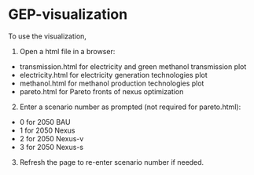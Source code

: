 # GEP-visualization
To use the visualization,
1. Open a html file in a browser:
<ul>
   <li>transmission.html for electricity and green methanol transmission plot</li>
   <li>electricity.html for electricity generation technologies plot</li>
   <li>methanol.html for methanol production technologies plot</li>
   <li>pareto.html for Pareto fronts of nexus optimization</li>
</ul>
   
2. Enter a scenario number as prompted (not required for pareto.html):
<ul>
   <li>0 for 2050 BAU</li>
   <li>1 for 2050 Nexus</li>
   <li>2 for 2050 Nexus-v</li>
   <li>3 for 2050 Nexus-s</li>
</ul>

3. Refresh the page to re-enter scenario number if needed.
